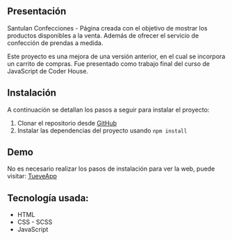 ## Presentación

Santulan Confecciones -
Página creada con el objetivo de mostrar los productos disponibles a la venta. Además de ofrecer el servicio de confección de prendas a medida.

Este proyecto es una mejora de una versión anterior, en el cual se incorpora un carrito de compras. Fue presentado como trabajo final del curso de JavaScript de Coder House.

## Instalación

A continuación se detallan los pasos a seguir para instalar el proyecto:

1. Clonar el repositorio desde [GitHub](https://github.com/marianaServan/Santulan_Carrito_JavaScript)
2. Instalar las dependencias del proyecto usando `npm install`

## Demo

No es necesario realizar los pasos de instalación para ver la web, puede visitar: [TueveApp](https://marianaservan.github.io/Santulan_Carrito_JavaScript/)

## Tecnología usada:

* HTML
* CSS - SCSS
* JavaScript
